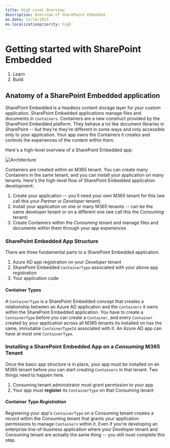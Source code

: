 ```yaml
---
title: High Level Overview
description: Overview of SharePoint Embedded
ms.date: 11/14/2023
ms.localizationpriority: high
---
```


# Getting started with SharePoint Embedded

1. Learn
2. Build



## Anatomy of a SharePoint Embedded application
SharePoint Embedded is a headless content storage layer for your custom application. SharePoint Embedded applications manage files and documents in `Containers`. Containers are a new construct provided by the SharePoint Embedded platform. They behave a lot like document libraries in SharePoint -- but they're they're different in some ways and only accessible only to your application. Your app owns the Containers it creates and controls the experiences of the content within them.

Here's a high-level overview of a SharePoint Embedded app:

![Architecture](./images/architecture-overview.png)

Containers are created within an M365 tenant. You can create many Containers in the same tenant, and you can install your application on many tenants. Here's the high-level flow of SharePoint Embedded application development:

1. Create your application -- you'll need your own M365 tenant for this (we call this your *Partner* or *Developer* tenant)
1. Install your application on one or many M365 tenants -- can be the same developer tenant or on a different one (we call this the *Consuming* tenant)
1. Create Containers within the *Consuming* tenant and manage files and documents within them through your app experiences

### SharePoint Embedded App Structure
There are three fundamental parts to a SharePoint Embedded application.

1. Azure AD app registration on your *Developer* tenant
1. SharePoint Embedded `ContainerType` associated with your above app registration
1. Your application code

#### Container Types
A `ContainerType` is a SharePoint Embedded concept that creates a relationship between an Azure AD application and the `Containers` it owns within the SharePoint Embedded application. You have to create a `ContainerType` before you can create a `Container`, and every `Container` created by your application across all M365 tenants its installed on has the same, immutable `ContainerTypeId` associated with it. An Azure AD app can have at most one `ContainerType`.

### Installing a SharePoint Embedded App on a *Consuming* M365 Tenant
Once the basic app structure is in place, your app must be installed on an M365 tenant before you can start creating `Containers` in that tenant. Two things need to happen here. 

1. Consuming tenant administrator must grant permission to your app
1. Your app must **register** its `ContainerType` on that Consuming tenant

#### Container Type *Registration*
Registering your app's `ContainerType` on a Consuming tenant creates a record within the Consuming tenant that grants your application permissions to manage `Containers` within it. Even if you're developing an enterprise line-of-business application where your Developer tenant and Consuming tenant are actually the same thing -- you still must complete this step. 
